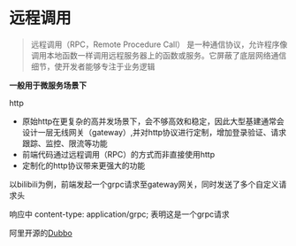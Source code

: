 # 远程调用
> 远程调用（RPC，Remote Procedure Call） 是一种通信协议，允许程序像调用本地函数一样调用远程服务器上的函数或服务。它屏蔽了底层网络通信细节，使开发者能够专注于业务逻辑

**一般用于微服务场景下** 


http
-  原始http在更复杂的高并发场景下，会不够高效和稳定，因此大型基建通常会设计一层无线网关（gateway）,并对http协议进行定制，增加登录验证、请求跟踪、监控、限流等功能
- 前端代码通过远程调用（RPC）的方式而非直接使用http
- 定制化的http协议带来更强大的功能

以bilibili为例，前端发起一个grpc请求至gateway网关，同时发送了多个自定义请求头

响应中 content-type: application/grpc; 表明这是一个grpc请求

阿里开源的[Dubbo](https://cn.dubbo.apache.org/zh-cn/overview/what/)